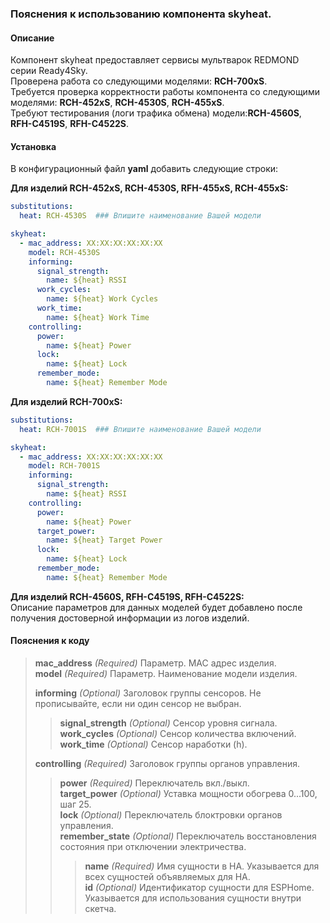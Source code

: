 ### Пояснения к использованию компонента skyheat.
#### Описание
Компонент skyheat предоставляет сервисы мультварок REDMOND серии Ready4Sky.  
Проверена работа со следующими моделями: **RCH-700xS**.  
Требуется проверка корректности работы компонента со следующими моделями: **RCH-452xS**, **RCH-4530S**, **RCH-455xS**.  
Требуют тестирования (логи трафика обмена) модели:**RCH-4560S**, **RFH-С4519S**, **RFH-С4522S**.
#### Установка
В конфигурационный файл **yaml** добавить следующие строки:

**Для изделий RCH-452xS, RCH-4530S, RFH-455xS, RCH-455xS:**
```yml
substitutions:
  heat: RCH-4530S  ### Впишите наименование Вашей модели

skyheat:
  - mac_address: XX:XX:XX:XX:XX:XX
    model: RCH-4530S
    informing:
      signal_strength:
        name: ${heat} RSSI
      work_cycles:
        name: ${heat} Work Cycles
      work_time:
        name: ${heat} Work Time
    controlling:
      power:
        name: ${heat} Power
      lock:
        name: ${heat} Lock
      remember_mode:
        name: ${heat} Remember Mode
```

**Для изделий RCH-700xS:**
```yml
substitutions:
  heat: RCH-7001S  ### Впишите наименование Вашей модели

skyheat:
  - mac_address: XX:XX:XX:XX:XX:XX  
    model: RCH-7001S
    informing:
      signal_strength:
        name: ${heat} RSSI
    controlling:
      power:
        name: ${heat} Power
      target_power:
        name: ${heat} Target Power 
      lock:
        name: ${heat} Lock
      remember_mode:
        name: ${heat} Remember Mode
```

**Для изделий RCH-4560S, RFH-С4519S, RFH-С4522S:**  
Описание параметров для данных моделей будет добавлено после получения достоверной информации из логов изделий.  


#### Пояснения к коду	
>**mac_address** *(Required)* Параметр. MAC адрес изделия.  
>**model** *(Required)* Параметр. Наименование модели изделия.  
>  
>**informing** *(Optional)* Заголовок группы сенсоров. Не прописывайте, если ни один сенсор не выбран.  
>>**signal_strength** *(Optional)* Сенсор уровня сигнала.  
>>**work_cycles** *(Optional)* Сенсор количества включений.  
>>**work_time** *(Optional)* Сенсор наработки (h).  
>  
>**controlling** *(Required)* Заголовок группы органов управления.  
>>**power** *(Required)* Переключатель вкл./выкл.   
>>**target_power** *(Optional)* Уставка мощности обогрева 0...100, шаг 25.  
>>**lock** *(Optional)* Переключатель блоктровки органов управления.  
>>**remember_state** *(Optional)* Переключатель восстановления состояния при отключении электричества.  
>>>**name** *(Required)* Имя сущности в HA. Указывается для всех сущностей объявляемых для HA.  
>>>**id** *(Optional)* Идентификатор сущности для ESPHome. Указывается для использования сущности внутри скетча. 
